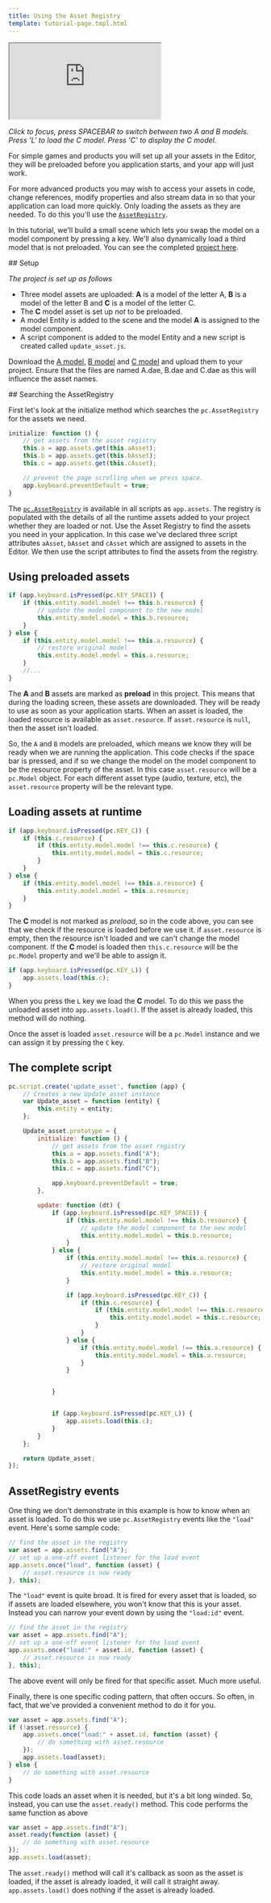 ```yaml
---
title: Using the Asset Registry
template: tutorial-page.tmpl.html
---
```


<iframe src="http://playcanv.as/p/abEsrnCw"></iframe>

*Click to focus, press SPACEBAR to switch between two A and B models. Press 'L' to load the C model. Press 'C' to display the C model.*

For simple games and products you will set up all your assets in the Editor, they will be preloaded before you application starts, and your app will just work.

For more advanced products you may wish to access your assets in code, change references, modify properties and also stream data in so that your application can load more quickly. Only loading the assets as they are needed. To do this you'll use the [`AssetRegistry`][1].

In this tutorial, we'll build a small scene which lets you swap the model on a model component by pressing a key. We'll also dynamically load a third model that is not preloaded. You can see the completed [project here][3].

## Setup

*The project is set up as follows*

* Three model assets are uploaded: **A** is a model of the letter A, **B** is a model of the letter B and **C** is a model of the letter C.
* The **C** model asset is set up *not* to be preloaded.
* A model Entity is added to the scene and the model **A** is assigned to the model component.
* A script component is added to the model Entity and a new script is created called `update_asset.js`.

Download the [A model][5], [B model][6] and [C model][7] and upload them to your project. Ensure that the files are named A.dae, B.dae and C.dae as this will influence the asset names.

## Searching the AssetRegistry

First let's look at the initialize method which searches the `pc.AssetRegistry` for the assets we need.

```javascript
initialize: function () {
    // get assets from the asset registry
    this.a = app.assets.get(this.aAsset);
    this.b = app.assets.get(this.bAsset);
    this.c = app.assets.get(this.cAsset);

    // prevent the page scrolling when we press space.
    app.keyboard.preventDefault = true;
}
```

The [`pc.AssetRegistry`][1] is available in all scripts as `app.assets`. The registry is populated with the details of all the runtime assets added to your project whether they are loaded or not. Use the Asset Registry to find the assets you need in your application. In this case we've declared three script attributes `aAsset`, `bAsset` and `cAsset` which are assigned to assets in the Editor. We then use the script attributes to find the assets from the registry.

## Using preloaded assets

```javascript
if (app.keyboard.isPressed(pc.KEY_SPACE)) {
    if (this.entity.model.model !== this.b.resource) {
        // update the model component to the new model
        this.entity.model.model = this.b.resource;
    }
} else {
    if (this.entity.model.model !== this.a.resource) {
        // restore original model
        this.entity.model.model = this.a.resource;
    }
    //...
}
```

The **A** and **B** assets are marked as **preload** in this project. This means that during the loading screen, these assets are downloaded. They will be ready to use as soon as your application starts. When an asset is loaded, the loaded resource is available as `asset.resource`. If `asset.resource` is `null`, then the asset isn't loaded.

So, the `A` and `B` models are preloaded, which means we know they will be ready when we are running the application. This code checks if the space bar is pressed, and if so we change the model on the model component to be the resource property of the asset. In this case `asset.resource` will be a `pc.Model` object. For each different asset type (audio, texture, etc), the `asset.resource` property will be the relevant type.

## Loading assets at runtime

```javascript
if (app.keyboard.isPressed(pc.KEY_C)) {
    if (this.c.resource) {
        if (this.entity.model.model !== this.c.resource) {
            this.entity.model.model = this.c.resource;
        }
    }
} else {
    if (this.entity.model.model !== this.a.resource) {
        this.entity.model.model = this.a.resource;
    }
}
```

The **C** model is not marked as *preload*, so in the code above, you can see that we check if the resource is loaded before we use it. if `asset.resource` is empty, then the resource isn't loaded and we can't change the model component. If the **C** model is loaded then `this.c.resource` will be the `pc.Model` property and we'll be able to assign it.

```javascript
if (app.keyboard.isPressed(pc.KEY_L)) {
    app.assets.load(this.c);
}
```

When you press the `L` key we load the **C** model. To do this we pass the unloaded asset into `app.assets.load()`. If the asset is already loaded, this method will do nothing.

Once the asset is loaded `asset.resource` will be a `pc.Model` instance and we can assign it by pressing the `C` key.

## The complete script

```javascript
pc.script.create('update_asset', function (app) {
    // Creates a new Update_asset instance
    var Update_asset = function (entity) {
        this.entity = entity;
    };

    Update_asset.prototype = {
        initialize: function () {
            // get assets from the asset registry
            this.a = app.assets.find("A");
            this.b = app.assets.find("B");
            this.c = app.assets.find("C");

            app.keyboard.preventDefault = true;
        },

        update: function (dt) {
            if (app.keyboard.isPressed(pc.KEY_SPACE)) {
                if (this.entity.model.model !== this.b.resource) {
                    // update the model component to the new model
                    this.entity.model.model = this.b.resource;
                }
            } else {
                if (this.entity.model.model !== this.a.resource) {
                    // restore original model
                    this.entity.model.model = this.a.resource;
                }

                if (app.keyboard.isPressed(pc.KEY_C)) {
                    if (this.c.resource) {
                        if (this.entity.model.model !== this.c.resource) {
                            this.entity.model.model = this.c.resource;
                        }
                    }
                } else {
                    if (this.entity.model.model !== this.a.resource) {
                        this.entity.model.model = this.a.resource;
                    }
                }


            }


            if (app.keyboard.isPressed(pc.KEY_L)) {
                app.assets.load(this.c);
            }
        }
    };

    return Update_asset;
});
```

## AssetRegistry events

One thing we don't demonstrate in this example is how to know when an asset is loaded. To do this we use `pc.AssetRegistry` events like the `"load"` event. Here's some sample code:

```javascript
// find the asset in the registry
var asset = app.assets.find("A");
// set up a one-off event listener for the load event
app.assets.once("load", function (asset) {
    // asset.resource is now ready
}, this);
```

The `"load"` event is quite broad. It is fired for every asset that is loaded, so if assets are loaded elsewhere, you won't know that this is your asset. Instead you can narrow your event down by using the `"load:id"` event.

```javascript
// find the asset in the registry
var asset = app.assets.find("A");
// set up a one-off event listener for the load event
app.assets.once("load:" + asset.id, function (asset) {
    // asset.resource is now ready
}, this);
```

The above event will only be fired for that specific asset. Much more useful.

Finally, there is one specific coding pattern, that often occurs. So often, in fact, that we've provided a convenient method to do it for you.

```javascript
var asset = app.assets.find("A");
if (!asset.resource) {
    app.assets.once("load:" + asset.id, function (asset) {
        // do something with asset.resource
    });
    app.assets.load(asset);
} else {
    // do something with asset.resource
}
```

This code loads an asset when it is needed, but it's a bit long winded. So, instead, you can use the `asset.ready()` method. This code performs the same function as above


```javascript
var asset = app.assets.find("A");
asset.ready(function (asset) {
    // do something with asset.resource
});
app.assets.load(asset);
```

The `asset.ready()` method will call it's callback as soon as the asset is loaded, if the asset is already loaded, it will call it straight away. `app.assets.load()` does nothing if the asset is already loaded.

[1]: /en/api/pc.AssetRegistry.html
[3]: https://playcanvas.com/project/349519/overview/tutorial-asset-registry
[5]: /downloads/tutorials/A.dae
[6]: /downloads/tutorials/B.dae
[7]: /downloads/tutorials/C.dae
